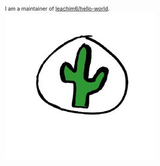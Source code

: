 I am a maintainer of [leachim6/hello-world](https://github.com/leachim6/hello-world).
<br>
![My Profile Picture](pfp.png)
